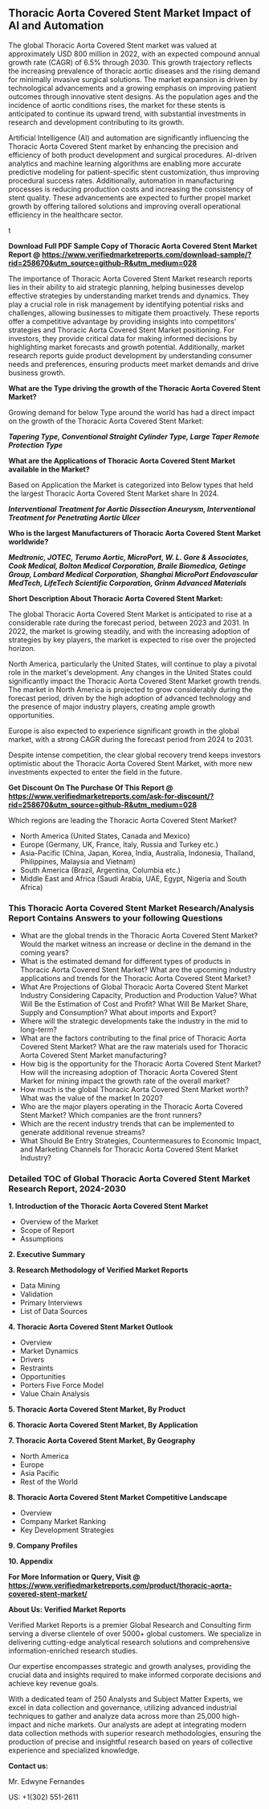 <h2>Thoracic Aorta Covered Stent Market Impact of AI and Automation</h2><p>The global Thoracic Aorta Covered Stent market was valued at approximately USD 800 million in 2022, with an expected compound annual growth rate (CAGR) of 6.5% through 2030. This growth trajectory reflects the increasing prevalence of thoracic aortic diseases and the rising demand for minimally invasive surgical solutions. The market expansion is driven by technological advancements and a growing emphasis on improving patient outcomes through innovative stent designs. As the population ages and the incidence of aortic conditions rises, the market for these stents is anticipated to continue its upward trend, with substantial investments in research and development contributing to its growth.</p><p>Artificial Intelligence (AI) and automation are significantly influencing the Thoracic Aorta Covered Stent market by enhancing the precision and efficiency of both product development and surgical procedures. AI-driven analytics and machine learning algorithms are enabling more accurate predictive modeling for patient-specific stent customization, thus improving procedural success rates. Additionally, automation in manufacturing processes is reducing production costs and increasing the consistency of stent quality. These advancements are expected to further propel market growth by offering tailored solutions and improving overall operational efficiency in the healthcare sector.</p>t</p><p id="" class=""><strong>Download Full PDF Sample Copy of Thoracic Aorta Covered Stent Market Report @ <a href="https://www.verifiedmarketreports.com/download-sample/?rid=258670&utm_source=github-R&utm_medium=028" target="_blank">https://www.verifiedmarketreports.com/download-sample/?rid=258670&utm_source=github-R&utm_medium=028</a></strong></p><p>The importance of&nbsp;Thoracic Aorta Covered Stent Market research reports lies in their ability to aid strategic planning, helping businesses develop effective strategies by understanding market trends and dynamics. They play a crucial role in risk management by identifying potential risks and challenges, allowing businesses to mitigate them proactively. These reports offer a competitive advantage by providing insights into competitors' strategies and Thoracic Aorta Covered Stent Market positioning. For investors, they provide critical data for making informed decisions by highlighting market forecasts and growth potential. Additionally, market research reports guide product development by understanding consumer needs and preferences, ensuring products meet market demands and drive business growth.</p><p><strong>What are the&nbsp;Type driving the growth of the Thoracic Aorta Covered Stent Market?</strong></p><p id="" class="">Growing demand for below Type around the world has had a direct impact on the growth of the Thoracic Aorta Covered Stent Market:</p><em><strong>Tapering Type, Conventional Straight Cylinder Type, Large Taper Remote Protection Type</strong></em></p><strong>What are the&nbsp;Applications&nbsp;of Thoracic Aorta Covered Stent Market available in the Market?</strong></p><p id="" class="">Based on Application the Market is categorized into Below types that held the largest Thoracic Aorta Covered Stent Market share In 2024.</p><em><strong>Interventional Treatment for Aortic Dissection Aneurysm, Interventional Treatment for Penetrating Aortic Ulcer</strong></em></p><strong>Who is the largest Manufacturers of Thoracic Aorta Covered Stent Market worldwide?</strong></p><p><em><strong>Medtronic, JOTEC, Terumo Aortic, MicroPort, W. L. Gore & Associates, Cook Medical, Bolton Medical Corporation, Braile Biomedica, Getinge Group, Lombard Medical Corporation, Shanghai MicroPort Endovascular MedTech, LifeTech Scientific Corporation, Grinm Advanced Materials</strong></em></p><p id="" class=""><strong>Short Description About Thoracic Aorta Covered Stent Market:</strong></p><p>The global Thoracic Aorta Covered Stent Market is anticipated to rise at a considerable rate during the forecast period, between 2023 and 2031. In 2022, the market is growing steadily, and with the increasing adoption of strategies by key players, the market is expected to rise over the projected horizon.</p><p>North America, particularly the United States, will continue to play a pivotal role in the market's development. Any changes in the United States could significantly impact the Thoracic Aorta Covered Stent Market growth trends. The market in North America is projected to grow considerably during the forecast period, driven by the high adoption of advanced technology and the presence of major industry players, creating ample growth opportunities.</p><p>Europe is also expected to experience significant growth in the global market, with a strong CAGR during the forecast period from 2024 to 2031.</p><p>Despite intense competition, the clear global recovery trend keeps investors optimistic about the Thoracic Aorta Covered Stent Market, with more new investments expected to enter the field in the future.</p><p id="" class=""><strong>Get Discount On The Purchase Of This Report @ <a href="https://www.verifiedmarketreports.com/ask-for-discount/?rid=258670&utm_source=github-R&utm_medium=028" target="_blank">https://www.verifiedmarketreports.com/ask-for-discount/?rid=258670&utm_source=github-R&utm_medium=028</a></strong></p>Which regions are leading the Thoracic Aorta Covered Stent Market?</p><ul><li>North America (United States, Canada and Mexico)</li><li>Europe (Germany, UK, France, Italy, Russia and Turkey etc.)</li><li>Asia-Pacific (China, Japan, Korea, India, Australia, Indonesia, Thailand, Philippines, Malaysia and Vietnam)</li><li>South America (Brazil, Argentina, Columbia etc.)</li><li>Middle East and Africa (Saudi Arabia, UAE, Egypt, Nigeria and South Africa)</li></ul><h3 id="" class="">This Thoracic Aorta Covered Stent Market Research/Analysis Report Contains Answers to your following Questions</h3><ul><li>What are the global trends in the Thoracic Aorta Covered Stent Market? Would the market witness an increase or decline in the demand in the coming years?</li><li>What is the estimated demand for different types of products in Thoracic Aorta Covered Stent Market? What are the upcoming industry applications and trends for the Thoracic Aorta Covered Stent Market?</li><li>What Are Projections of Global Thoracic Aorta Covered Stent Market Industry Considering Capacity, Production and Production Value? What Will Be the Estimation of Cost and Profit? What Will Be Market Share, Supply and Consumption? What about imports and Export?</li><li>Where will the strategic developments take the industry in the mid to long-term?</li><li>What are the factors contributing to the final price of Thoracic Aorta Covered Stent Market? What are the raw materials used for Thoracic Aorta Covered Stent Market manufacturing?</li><li>How big is the opportunity for the Thoracic Aorta Covered Stent Market? How will the increasing adoption of Thoracic Aorta Covered Stent Market for mining impact the growth rate of the overall market?</li><li>How much is the global Thoracic Aorta Covered Stent Market worth? What was the value of the market In 2020?</li><li>Who are the major players operating in the Thoracic Aorta Covered Stent Market? Which companies are the front runners?</li><li>Which are the recent industry trends that can be implemented to generate additional revenue streams?</li><li>What Should Be Entry Strategies, Countermeasures to Economic Impact, and Marketing Channels for Thoracic Aorta Covered Stent Market Industry?</li></ul><h3 id="" class="">Detailed TOC of Global Thoracic Aorta Covered Stent Market Research Report, 2024-2030</h3><p id="" class=""><strong>1. Introduction of the Thoracic Aorta Covered Stent Market</strong></p><ul><li>Overview of the Market</li><li>Scope of Report</li><li>Assumptions</li></ul><p id="" class=""><strong>2. Executive Summary</strong></p><p id="" class=""><strong>3. Research Methodology of Verified Market Reports</strong></p><ul><li>Data Mining</li><li>Validation</li><li>Primary Interviews</li><li>List of Data Sources</li></ul><p id="" class=""><strong>4. Thoracic Aorta Covered Stent Market Outlook</strong></p><ul><li>Overview</li><li>Market Dynamics</li><li>Drivers</li><li>Restraints</li><li>Opportunities</li><li>Porters Five Force Model</li><li>Value Chain Analysis</li></ul><p id="" class=""><strong>5. Thoracic Aorta Covered Stent Market, By Product</strong></p><p id="" class=""><strong>6. Thoracic Aorta Covered Stent Market, By Application</strong></p><p id="" class=""><strong>7. Thoracic Aorta Covered Stent Market, By Geography</strong></p><ul><li>North America</li><li>Europe</li><li>Asia Pacific</li><li>Rest of the World</li></ul><p id="" class=""><strong>8. Thoracic Aorta Covered Stent Market Competitive Landscape</strong></p><ul><li>Overview</li><li>Company Market Ranking</li><li>Key Development Strategies</li></ul><p id="" class=""><strong>9. Company Profiles</strong></p><p id="" class=""><strong>10. Appendix</strong></p><p id="" class=""><strong>For More Information or Query, Visit @ <a href="https://www.verifiedmarketreports.com/product/thoracic-aorta-covered-stent-market/" target="_blank">https://www.verifiedmarketreports.com/product/thoracic-aorta-covered-stent-market/</a></strong></p><p id="" class=""><strong>About Us: Verified Market Reports</strong></p><p id="" class="">Verified Market Reports is a premier Global Research and Consulting firm serving a diverse clientele of over 5000+ global customers. We specialize in delivering cutting-edge analytical research solutions and comprehensive information-enriched research studies.</p><p id="" class="">Our expertise encompasses strategic and growth analyses, providing the crucial data and insights required to make informed corporate decisions and achieve key revenue goals.</p><p id="" class="">With a dedicated team of 250 Analysts and Subject Matter Experts, we excel in data collection and governance, utilizing advanced industrial techniques to gather and analyze data across more than 25,000 high-impact and niche markets. Our analysts are adept at integrating modern data collection methods with superior research methodologies, ensuring the production of precise and insightful research based on years of collective experience and specialized knowledge.</p><p id="" class=""><strong>Contact us:</strong></p><p id="" class="">Mr. Edwyne Fernandes</p><p id="" class="">US: +1(302) 551-2611</p>